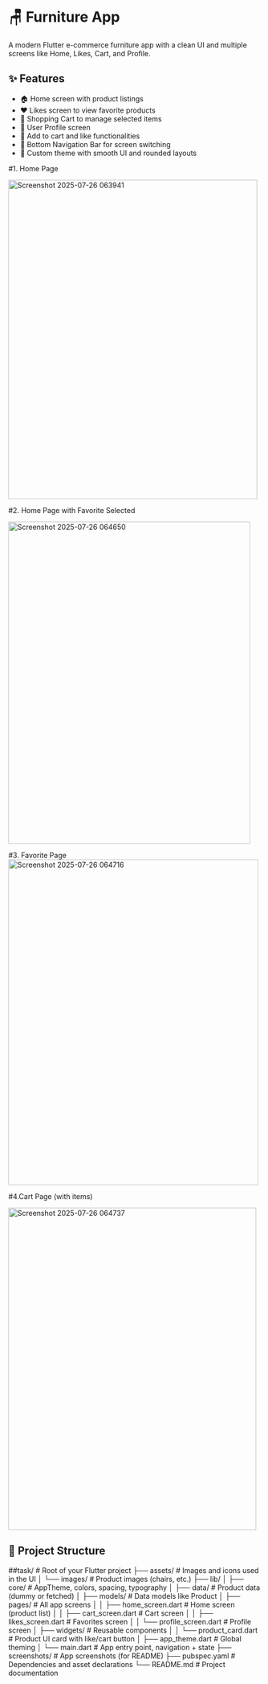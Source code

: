 # 🪑 Furniture App

A modern Flutter e-commerce furniture app with a clean UI and multiple screens like Home, Likes, Cart, and Profile.

## ✨ Features

- 🏠 Home screen with product listings
- ❤️ Likes screen to view favorite products
- 🛒 Shopping Cart to manage selected items
- 👤 User Profile screen
- 💛 Add to cart and like functionalities
- 🧭 Bottom Navigation Bar for screen switching
- 🎨 Custom theme with smooth UI and rounded layouts

#1. Home Page

<img width="496" height="635" alt="Screenshot 2025-07-26 063941" src="https://github.com/user-attachments/assets/06666ecf-c633-471c-853f-421c184bae41" />

#2. Home Page with Favorite Selected

<img width="482" height="641" alt="Screenshot 2025-07-26 064650" src="https://github.com/user-attachments/assets/34632a69-5662-431a-8ff5-4fe81c1b44d1" />

#3. Favorite Page
<img width="498" height="648" alt="Screenshot 2025-07-26 064716" src="https://github.com/user-attachments/assets/757a1f63-ecd6-4b00-85bb-2e5a44664575" />

#4.Cart Page (with items)

<img width="494" height="641" alt="Screenshot 2025-07-26 064737" src="https://github.com/user-attachments/assets/8a15ca5c-3e1e-4845-906f-2782a193c778" />

## 📁 Project Structure

##task/                            # Root of your Flutter project
├── assets/                      # Images and icons used in the UI
│   └── images/                  # Product images (chairs, etc.)
├── lib/
│   ├── core/                    # AppTheme, colors, spacing, typography
│   ├── data/                    # Product data (dummy or fetched)
│   ├── models/                  # Data models like Product
│   ├── pages/                   # All app screens
│   │   ├── home_screen.dart     # Home screen (product list)
│   │   ├── cart_screen.dart     # Cart screen
│   │   ├── likes_screen.dart    # Favorites screen
│   │   └── profile_screen.dart  # Profile screen
│   ├── widgets/                 # Reusable components
│   │   └── product_card.dart    # Product UI card with like/cart button
│   ├── app_theme.dart           # Global theming
│   └── main.dart                # App entry point, navigation + state
├── screenshots/                 # App screenshots (for README)
├── pubspec.yaml                 # Dependencies and asset declarations
└── README.md                    # Project documentation



